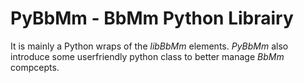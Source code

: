 # PyBbMm - BbMm Python Librairy

It is mainly a Python wraps of the _libBbMm_ elements.
_PyBbMm_ also introduce some userfriendly python class to better manage _BbMm_ compcepts.

## 

## 
